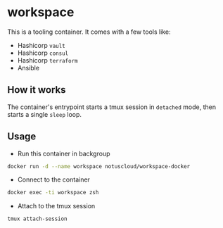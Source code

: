 # workspace

This is a tooling container. It comes with a few tools like:

* Hashicorp `vault`
* Hashicorp `consul`
* Hashicorp `terraform`
* Ansible

## How it works

The container's entrypoint starts a tmux session in `detached` mode, then starts
a single `sleep` loop.

## Usage

* Run this container in backgroup

```bash
docker run -d --name workspace notuscloud/workspace-docker 
```

* Connect to the container

```bash
docker exec -ti workspace zsh
```

* Attach to the tmux session

```bash
tmux attach-session
```
